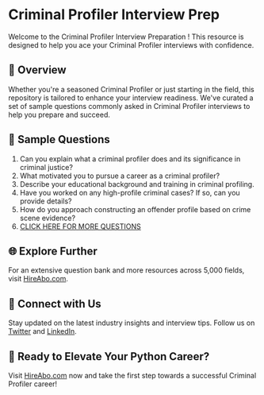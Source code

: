# Criminal Profiler Interview Prep

Welcome to the Criminal Profiler Interview Preparation ! This resource is designed to help you ace your Criminal Profiler interviews with confidence.

## 🚀 Overview

Whether you're a seasoned Criminal Profiler or just starting in the field, this repository is tailored to enhance your interview readiness. We've curated a set of sample questions commonly asked in Criminal Profiler interviews to help you prepare and succeed.

## 📝 Sample Questions

1. Can you explain what a criminal profiler does and its significance in criminal justice?
2. What motivated you to pursue a career as a criminal profiler?
3. Describe your educational background and training in criminal profiling.
4. Have you worked on any high-profile criminal cases? If so, can you provide details?
5. How do you approach constructing an offender profile based on crime scene evidence?
6. [CLICK HERE FOR MORE QUESTIONS](https://hireabo.com/job/9_1_13/Criminal%20Profiler)

## 🌐 Explore Further

For an extensive question bank and more resources across 5,000 fields, visit [HireAbo.com](https://www.hireabo.com).

## 📱 Connect with Us

Stay updated on the latest industry insights and interview tips. Follow us on [Twitter](https://twitter.com/hireabo) and [LinkedIn](https://www.linkedin.com/in/hire-abo-3609972a8/).

## 🚀 Ready to Elevate Your Python Career?

Visit [HireAbo.com](https://www.hireabo.com) now and take the first step towards a successful Criminal Profiler career!